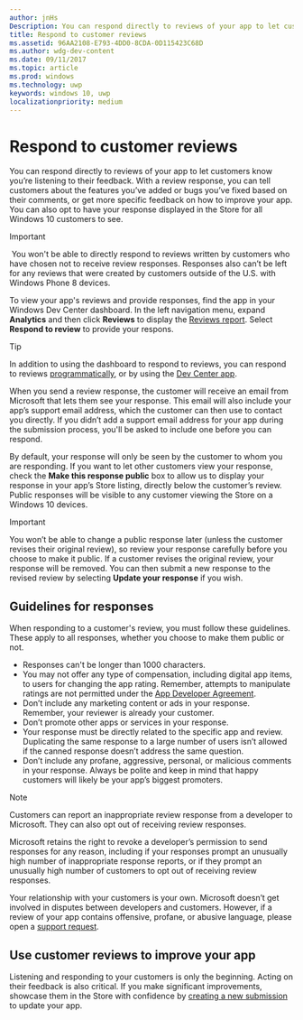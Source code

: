```yaml
---
author: jnHs
Description: You can respond directly to reviews of your app to let customers know you’re listening to their feedback.
title: Respond to customer reviews
ms.assetid: 96AA2108-E793-4DD0-8CDA-0D115423C68D
ms.author: wdg-dev-content
ms.date: 09/11/2017
ms.topic: article
ms.prod: windows
ms.technology: uwp
keywords: windows 10, uwp
localizationpriority: medium
---
```


# Respond to customer reviews


You can respond directly to reviews of your app to let customers know you’re listening to their feedback. With a review response, you can tell customers about the features you’ve added or bugs you’ve fixed based on their comments, or get more specific feedback on how to improve your app. You can also opt to have your response displayed in the Store for all Windows 10 customers to see.

> [!IMPORTANT]
> You won't be able to directly respond to reviews written by customers who have chosen not to receive review responses. Responses also can’t be left for any reviews that were created by customers outside of the U.S. with Windows Phone 8 devices.

To view your app's reviews and provide responses, find the app in your Windows Dev Center dashboard. In the left navigation menu, expand **Analytics** and then click **Reviews** to display the [Reviews report](reviews-report.md). Select **Respond to review** to provide your respons.

> [!TIP]
> In addition to using the dashboard to respond to reviews, you can respond to reviews [programmatically](../monetize/submit-responses-to-app-reviews.md), or by using the [Dev Center app](https://www.microsoft.com/store/apps/dev-center/9nblggh4r5ws). 

When you send a review response, the customer will receive an email from Microsoft that lets them see your response. This email will also include your app’s support email address, which the customer can then use to contact you directly. If you didn’t add a support email address for your app during the submission process, you'll be asked to include one before you can respond.

By default, your response will only be seen by the customer to whom you are responding. If you want to let other customers view your response, check the **Make this response public** box to allow us to display your response in your app’s Store listing, directly below the customer’s review. Public responses will be visible to any customer viewing the Store on a Windows 10 devices.

> [!IMPORTANT] 
> You won’t be able to change a public response later (unless the customer revises their original review), so review your response carefully before you choose to make it public. If a customer revises the original review, your response will be removed. You can then submit a new response to the revised review by selecting **Update your response** if you wish.


## Guidelines for responses

When responding to a customer's review, you must follow these guidelines. These apply to all responses, whether you choose to make them public or not.

-   Responses can't be longer than 1000 characters.
-   You may not offer any type of compensation, including digital app items, to users for changing the app rating. Remember, attempts to manipulate ratings are not permitted under the [App Developer Agreement](https://msdn.microsoft.com/library/windows/apps/hh694058).
-   Don’t include any marketing content or ads in your response. Remember, your reviewer is already your customer.
-   Don’t promote other apps or services in your response.
-   Your response must be directly related to the specific app and review. Duplicating the same response to a large number of users isn’t allowed if the canned response doesn’t address the same question.
-   Don’t include any profane, aggressive, personal, or malicious comments in your response. Always be polite and keep in mind that happy customers will likely be your app’s biggest promoters.

> [!NOTE]
> Customers can report an inappropriate review response from a developer to Microsoft. They can also opt out of receiving review responses. 
>
> Microsoft retains the right to revoke a developer’s permission to send responses for any reason, including if your responses prompt an unusually high number of inappropriate response reports, or if they prompt an unusually high number of customers to opt out of receiving review responses.

Your relationship with your customers is your own. Microsoft doesn’t get involved in disputes between developers and customers. However, if a review of your app contains offensive, profane, or abusive language, please open a [support request](http://go.microsoft.com/fwlink/p/?LinkID=401178).


## Use customer reviews to improve your app

Listening and responding to your customers is only the beginning. Acting on their feedback is also critical. If you make significant improvements, showcase them in the Store with confidence by [creating a new submission](app-submissions.md) to update your app.
